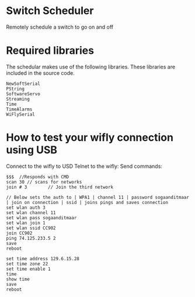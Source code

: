 Switch Scheduler
===============

Remotely schedule a switch to go on and off

Required libraries
===============

The schedular makes use of the following libraries. These libraries are included in the source code.
```AJson
NewSoftSerial
PString
SoftwareServo
Streaming
Time
TimeAlarms
WiFlySerial
```



How to test your wifly connection using USB
====================
Connect to the wifly to USD
Telnet to the wifly:
Send commands:
```
$$$  //Responds with CMD
scan 30 // scans for networks
join # 3        // Join the third network

// Below sets the auth to | WPA1 | channel 11 | password sogaanditmaar | join on connection | ssid | joins pings and saves connection
set wlan auth 3
set wlan channel 11 
set wlan pass sogaanditmaar     
set wlan join 1
set wlan ssid CC902
join CC902
ping 74.125.233.5 2
save
reboot

set time address 129.6.15.28 
set time zone 22
set time enable 1 
time
show time
save
reboot
```
